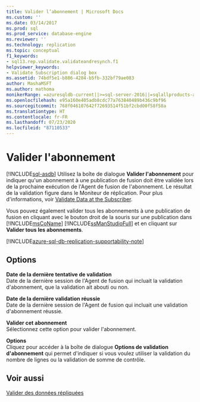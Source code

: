 ```yaml
---
title: Valider l’abonnement | Microsoft Docs
ms.custom: ''
ms.date: 03/14/2017
ms.prod: sql
ms.prod_service: database-engine
ms.reviewer: ''
ms.technology: replication
ms.topic: conceptual
f1_keywords:
- sql13.rep.validate.validateandresynch.f1
helpviewer_keywords:
- Validate Subscription dialog box
ms.assetid: 74bdf5e1-b886-4284-b5fb-332bf79ae083
author: MashaMSFT
ms.author: mathoma
monikerRange: =azuresqldb-current||>=sql-server-2016||=sqlallproducts-allversions
ms.openlocfilehash: e95a160e405adb8cdc77a763840489b436c9bf96
ms.sourcegitcommit: 768f046107642f72693514f51bf2cbd00f58f58a
ms.translationtype: HT
ms.contentlocale: fr-FR
ms.lasthandoff: 07/23/2020
ms.locfileid: "87110533"
---
```

# <a name="validate-subscription"></a>Valider l'abonnement
[!INCLUDE[sql-asdb](../../includes/applies-to-version/sql-asdb.md)]
  Utilisez la boîte de dialogue **Valider l'abonnement** pour indiquer qu'un abonnement à une publication de fusion doit être validée lors de la prochaine exécution de l'Agent de fusion de l'abonnement. Le résultat de la validation figure dans le Moniteur de réplication. Pour plus d'informations, voir [Validate Data at the Subscriber](../../relational-databases/replication/validate-data-at-the-subscriber.md).  
  
 Vous pouvez également valider tous les abonnements à une publication de fusion en cliquant avec le bouton droit de la souris sur une publication dans [!INCLUDE[msCoName](../../includes/msconame-md.md)] [!INCLUDE[ssManStudioFull](../../includes/ssmanstudiofull-md.md)] et en cliquant sur **Valider tous les abonnements**.  

[!INCLUDE[azure-sql-db-replication-supportability-note](../../includes/azure-sql-db-replication-supportability-note.md)]
  
## <a name="options"></a>Options  
 **Date de la dernière tentative de validation**  
 Date de la dernière session de l'Agent de fusion qui incluait la validation d'abonnement, que la validation ait abouti ou non.  
  
 **Date de la dernière validation réussie**  
 Date de la dernière session de l'Agent de fusion qui incluait une validation d'abonnement réussie.  
  
 **Valider cet abonnement**  
 Sélectionnez cette option pour valider l'abonnement.  
  
 **Options**  
 Cliquez pour accéder à la boîte de dialogue **Options de validation d'abonnement** qui permet d'indiquer si vous voulez utiliser la validation du nombre de lignes ou la validation de somme de contrôle.  
  
## <a name="see-also"></a>Voir aussi  
 [Valider des données répliquées](../../relational-databases/replication/validate-data-at-the-subscriber.md)  
  
  
